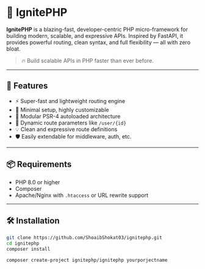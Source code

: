 # 🚀 IgnitePHP

**IgnitePHP** is a blazing-fast, developer-centric PHP micro-framework for building modern, scalable, and expressive APIs. Inspired by FastAPI, it provides powerful routing, clean syntax, and full flexibility — all with zero bloat.

> 🔥 Build scalable APIs in PHP faster than ever before.

---

## 🎯 Features

- ⚡ Super-fast and lightweight routing engine
- 🔧 Minimal setup, highly customizable
- 🧩 Modular PSR-4 autoloaded architecture
- 🔁 Dynamic route parameters like `/user/{id}`
- 💡 Clean and expressive route definitions
- 🛡️ Easily extendable for middleware, auth, etc.

---

## 📦 Requirements

- PHP 8.0 or higher
- Composer
- Apache/Nginx with `.htaccess` or URL rewrite support

---

## 🛠 Installation

```bash
git clone https://github.com/ShoaibShokat03/ignitephp.git
cd ignitephp
composer install
```
```bash
composer create-project ignitephp/ignitephp yourporjectname
```